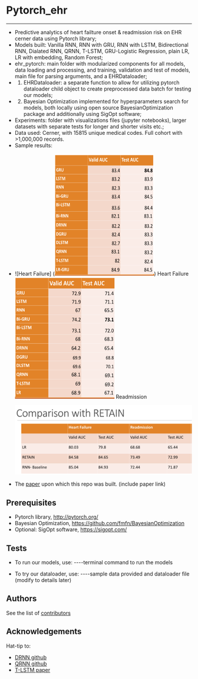 # Pytorch_ehr
***************** 
* Predictive analytics of heart failture onset & readmission risk on EHR cerner data using Pytorch library;
* Models built: Vanilla RNN, RNN with GRU, RNN with LSTM, Bidirectional RNN, Dialated RNN, QRNN, T-LSTM, GRU-Logistic Regression, plain LR, LR with embedding, Random Forest;
* ehr_pytorch: main folder with modularized components for all models, data loading and processing, and training, validation and test of models, main file for parsing arguments, and a EHRDataloader;
* 1. EHRDataloader: a separate function to allow for utilizing pytorch dataloader child object to create preprocessed data batch for testing our models;
* 2. Bayesian Optimization implemented for hyperparameters search for models, both locally using open source BayesianOptimization package and additionally using SigOpt software; 
* Experiments: folder with visualizations files (jupyter notebooks), larger datasets with separate tests for longer and shorter visits etc.;
* Data used: Cerner, with 15815 unique medical codes. Full cohort with >1,000,000 records.
* Sample results:
* 
  <p float="left"> 
       ![Heart Failure]
       (<img src="SampleResults/HF.png" alt="Heart Failure" alt="List screen" title="List screen" height = "330" width="270" />)
       <span>Heart Failure</span> </a>
       <a>
       <img src="SampleResults/Readm.png" alt="Readmission" height = "330" width="270" />
       <span>Readmission</span> </a>
  </p>
  <p float="left">
        <img src="SampleResults/comparision.png" alt="Comparision" width="540" />
  </p>
* The [paper]() upon which this repo was built. (include paper link)

## Prerequisites

* Pytorch library, <http://pytorch.org/> 
* Bayesian Optimization, <https://github.com/fmfn/BayesianOptimization>
* Optional: SigOpt software, <https://sigopt.com/> 


## Tests

* To run our models, use:
----terminal command to run the models

* To try our dataloader, use:
----sample data provided and dataloader file
(modify to details later)


## Authors

See the list of [contributors]( https://github.com/ZhiGroup/pytorch_ehr/graphs/contributors)


## Acknowledgements
Hat-tip to:
* [DRNN github](https://github.com/zalandoresearch/pt-dilate-rnn)
* [QRNN github](https://github.com/salesforce/pytorch-qrnn)
* [T-LSTM paper](http://biometrics.cse.msu.edu/Publications/MachineLearning/Baytasetal_PatientSubtypingViaTimeAwareLSTMNetworks.pdf)



